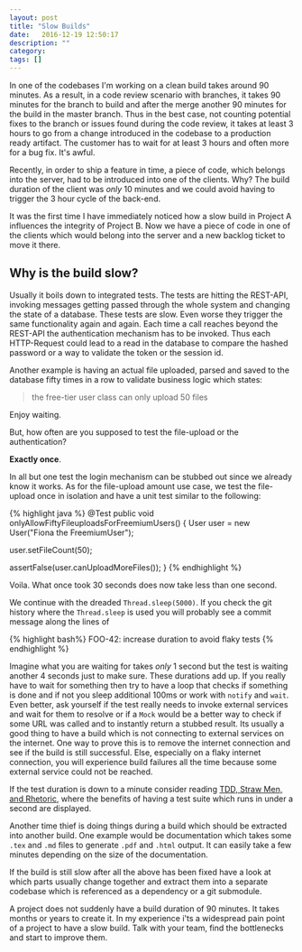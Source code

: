 ```yaml
---
layout: post
title: "Slow Builds"
date:   2016-12-19 12:50:17
description: ""
category:
tags: []
---
```


In one of the codebases I'm working on a clean build takes around 90 minutes. As a result, in a code review scenario with branches, it takes 90 minutes for the branch to build and after the merge another 90 minutes for the build in the master branch. Thus in the best case, not counting potential fixes to the branch or issues found during the code review, it takes at least 3 hours to go from a change introduced in the codebase to a production ready artifact. The customer has to wait for at least 3 hours and often more for a bug fix. It's awful.

Recently, in order to ship a feature in time, a piece of code, which belongs into the server, had to be introduced into one of the clients. Why? The build duration of the client was _only_ 10 minutes and we could avoid having to trigger the 3 hour cycle of the back-end.

It was the first time I have immediately noticed how a slow build in Project A influences the integrity of Project B. Now we have a piece of code in one of the clients which would belong into the server and a new backlog ticket to move it there.

## Why is the build slow?

Usually it boils down to integrated tests. The tests are hitting the REST-API, invoking messages getting passed through the whole system and changing the state of a database. These tests are slow. Even worse they trigger the same functionality again and again. Each time a call reaches beyond the REST-API the authentication mechanism has to be invoked. Thus each HTTP-Request could lead to a read in the database to compare the hashed password or a way to validate the token or the session id.

Another example is having an actual file uploaded, parsed and saved to the database fifty times in a row to validate business logic which states:

> the free-tier user class can only upload 50 files

Enjoy waiting.

But, how often are you supposed to test the file-upload or the authentication?

__Exactly once__.

In all but one test the login mechanism can be stubbed out since we already know it works. As for the file-upload amount use case, we test the file-upload once in isolation and have a unit test similar to the following:

{% highlight java %}
@Test
public void onlyAllowFiftyFileuploadsForFreemiumUsers() {
  User user = new User("Fiona the FreemiumUser");

  user.setFileCount(50);

  assertFalse(user.canUploadMoreFiles());
}
{% endhighlight %}

Voila. What once took 30 seconds does now take less than one second.

We continue with the dreaded `Thread.sleep(5000)`. If you check the git history where the `Thread.sleep` is used you will probably see a commit message along the lines of

{% highlight bash%}
FOO-42: increase duration to avoid flaky tests
{% endhighlight %}

Imagine what you are waiting for takes _only_ 1 second but the test is waiting another 4 seconds just to make sure. These durations add up. If you really have to wait for something then try to have a loop that checks if something is done and if not you sleep additional 100ms or work with `notify` and `wait`. Even better, ask yourself if the test really needs to invoke external services and wait for them to resolve or if a `Mock` would be a better way to check if some URL was called and to instantly return a stubbed result. Its usually a good thing to have a build which is not connecting to external services on the internet. One way to prove this is to remove the internet connection and see if the build is still successful. Else, especially on a flaky internet connection, you will experience build failures all the time because some external service could not be reached.

If the test duration is down to a minute consider reading [TDD, Straw Men, and Rhetoric](https://www.destroyallsoftware.com/blog/2014/tdd-straw-men-and-rhetoric), where the benefits of having a test suite which runs in under a second are displayed.

Another time thief is doing things during a build which should be extracted into another build. One example would be documentation which takes some `.tex` and `.md` files to generate `.pdf` and `.html` output. It can easily take a few minutes depending on the size of the documentation.

If the build is still slow after all the above has been fixed have a look at which parts usually change together and extract them into a separate codebase which is referenced as a dependency or a git submodule.

A project does not suddenly have a build duration of 90 minutes. It takes months or years to create it. In my experience i'ts a widespread pain point of a project to have a slow build. Talk with your team, find the bottlenecks and start to improve them.
